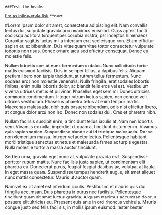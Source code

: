 																																													###Test the header
[I'm an inline-style link](https://www.google.com)
**next

#Lorem ipsum dolor sit amet, consectetur adipiscing elit. Nam convallis lectus dui, vulputate gravida arcu maximus euismod. Class aptent taciti sociosqu ad litora torquent per conubia nostra, per inceptos himenaeos. Curabitur sagittis luctus mi, a interdum erat scelerisque non. Etiam efficitur sapien eu ex bibendum. Duis vitae quam vitae tortor consectetur vulputate lobortis non risus. Donec ornare arcu sed efficitur consequat. Donec eu molestie felis.

Nullam lobortis sem at nunc fermentum sodales. Nunc sollicitudin tortor mattis euismod facilisis. Duis in semper tellus, a dapibus felis. Aliquam pretium libero non turpis tincidunt, at rutrum tellus fermentum. Nunc sodales eros non molestie venenatis. Nulla fringilla, erat sodales lobortis finibus, enim nulla lobortis dolor, ac blandit felis eros vel est. Vestibulum viverra ultrices metus et pulvinar. Phasellus eget sem mi. Donec ultricies commodo condimentum. Integer rutrum luctus sapien, non congue velit ultrices vestibulum. Phasellus pharetra tellus at enim tempor mattis. Maecenas malesuada, nibh quis posuere bibendum, odio nisi efficitur libero, at congue dolor arcu non leo. Donec non sodales dui. Cras et pharetra nibh.

Nullam facilisis suscipit enim, a tincidunt tellus iaculis at. Nam non lobortis sem. Vivamus ex nulla, imperdiet ut quam a, tincidunt dictum enim. Vivamus quis sapien sapien. Suspendisse blandit dui id tristique malesuada. Donec non elementum massa. Integer vel auctor lectus. Pellentesque habitant morbi tristique senectus et netus et malesuada fames ac turpis egestas. Nulla molestie tortor a massa auctor tincidunt.

Sed leo urna, gravida eget nunc at, vulputate gravida erat. Suspendisse porttitor rutrum mattis. Nunc facilisis justo sapien, ut condimentum elit pharetra eu. Donec erat purus, feugiat feugiat dapibus ac, volutpat at ligula. In eget massa quam. Suspendisse tempus hendrerit augue, sit amet aliquet nunc mattis consectetur. Mauris ut auctor quam.

Nam vel ex sit amet est interdum iaculis. Vestibulum et mauris quis dui fringilla accumsan. Duis pharetra in purus nec facilisis. Pellentesque tincidunt quam sit amet luctus gravida. Aliquam maximus accumsan dolor, a posuere elit ultricies eu. Praesent quis ante in orci rhoncus vehicula. Mauris congue justo sed felis facilisis, in mollis ipsum euismod.
tester bester
		
		
		
		
		
		